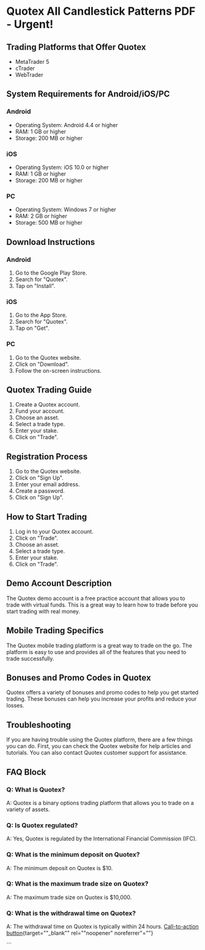 # Quotex All Candlestick Patterns PDF - Urgent!

## Trading Platforms that Offer Quotex

-   MetaTrader 5
-   cTrader
-   WebTrader

## System Requirements for Android/iOS/PC

### Android

-   Operating System: Android 4.4 or higher
-   RAM: 1 GB or higher
-   Storage: 200 MB or higher

### iOS

-   Operating System: iOS 10.0 or higher
-   RAM: 1 GB or higher
-   Storage: 200 MB or higher

### PC

-   Operating System: Windows 7 or higher
-   RAM: 2 GB or higher
-   Storage: 500 MB or higher

## Download Instructions

### Android

1.  Go to the Google Play Store.
2.  Search for "Quotex".
3.  Tap on "Install".

### iOS

1.  Go to the App Store.
2.  Search for "Quotex".
3.  Tap on "Get".

### PC

1.  Go to the Quotex website.
2.  Click on "Download".
3.  Follow the on-screen instructions.

## Quotex Trading Guide

1.  Create a Quotex account.
2.  Fund your account.
3.  Choose an asset.
4.  Select a trade type.
5.  Enter your stake.
6.  Click on "Trade".

## Registration Process

1.  Go to the Quotex website.
2.  Click on "Sign Up".
3.  Enter your email address.
4.  Create a password.
5.  Click on "Sign Up".

## How to Start Trading

1.  Log in to your Quotex account.
2.  Click on "Trade".
3.  Choose an asset.
4.  Select a trade type.
5.  Enter your stake.
6.  Click on "Trade".

## Demo Account Description

The Quotex demo account is a free practice account that allows you to
trade with virtual funds. This is a great way to learn how to trade
before you start trading with real money.

## Mobile Trading Specifics

The Quotex mobile trading platform is a great way to trade on the go.
The platform is easy to use and provides all of the features that you
need to trade successfully.

## Bonuses and Promo Codes in Quotex

Quotex offers a variety of bonuses and promo codes to help you get
started trading. These bonuses can help you increase your profits and
reduce your losses.

## Troubleshooting

If you are having trouble using the Quotex platform, there are a few
things you can do. First, you can check the Quotex website for help
articles and tutorials. You can also contact Quotex customer support for
assistance.

## FAQ Block

### Q: What is Quotex?

A: Quotex is a binary options trading platform that allows you to trade
on a variety of assets.

### Q: Is Quotex regulated?

A: Yes, Quotex is regulated by the International Financial Commission
(IFC).

### Q: What is the minimum deposit on Quotex?

A: The minimum deposit on Quotex is \$10.

### Q: What is the maximum trade size on Quotex?

A: The maximum trade size on Quotex is \$10,000.

### Q: What is the withdrawal time on Quotex?

A: The withdrawal time on Quotex is typically within 24 hours.
[Call-to-action
button](\%22https://traff.sbs/brokerqxlid\%22){target=""_blank""
rel=""noopener" noreferrer"=""}

\`\`\`

